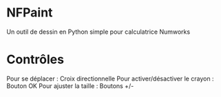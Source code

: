 # NFPaint
Un outil de dessin en Python simple pour calculatrice Numworks

# Contrôles

Pour se déplacer : Croix directionnelle
Pour activer/désactiver le crayon : Bouton OK
Pour ajuster la taille : Boutons +/-
